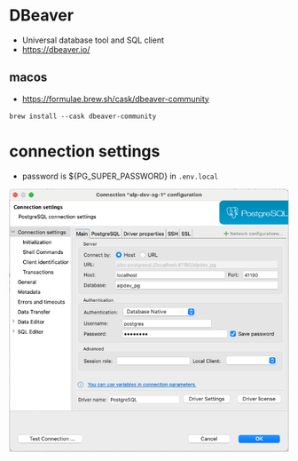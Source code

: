 # DBeaver

- Universal database tool and SQL client
- https://dbeaver.io/

## macos
- https://formulae.brew.sh/cask/dbeaver-community
```
brew install --cask dbeaver-community
```

# connection settings
- password is ${PG_SUPER_PASSWORD} in `.env.local`

![connection-settings](../images/dbeaver/connection-settings.png)